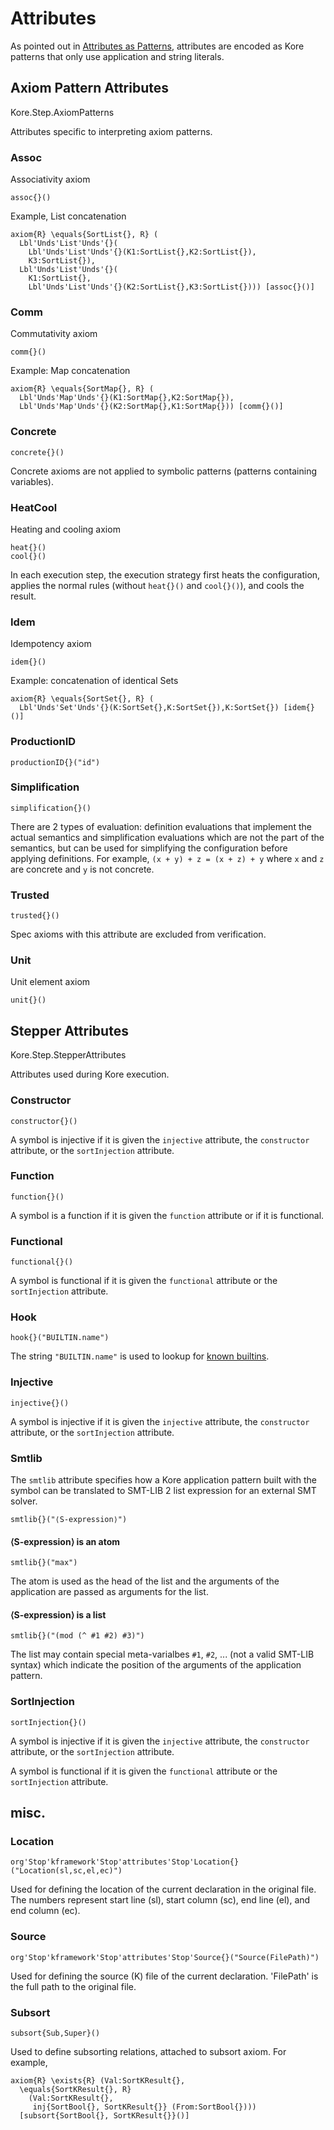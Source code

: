 # Attributes

As pointed out in
[Attributes as Patterns](<../design-decisions/2018-07-25 Attributes as patterns.md>),
attributes are encoded as Kore patterns that only use application and string
literals.

## Axiom Pattern Attributes

Kore.Step.AxiomPatterns

Attributes specific to interpreting axiom patterns.

### Assoc

Associativity axiom

```
assoc{}()
```

Example, List concatenation

```
axiom{R} \equals{SortList{}, R} (
  Lbl'Unds'List'Unds'{}(
    Lbl'Unds'List'Unds'{}(K1:SortList{},K2:SortList{}),
    K3:SortList{}),
  Lbl'Unds'List'Unds'{}(
    K1:SortList{},
    Lbl'Unds'List'Unds'{}(K2:SortList{},K3:SortList{}))) [assoc{}()]
```

### Comm

Commutativity axiom

```
comm{}()
```

Example: Map concatenation

```
axiom{R} \equals{SortMap{}, R} (
  Lbl'Unds'Map'Unds'{}(K1:SortMap{},K2:SortMap{}),
  Lbl'Unds'Map'Unds'{}(K2:SortMap{},K1:SortMap{})) [comm{}()]
```

### Concrete

```
concrete{}()
```

Concrete axioms are not applied to symbolic patterns (patterns containing
variables).


### HeatCool

Heating and cooling axiom

```
heat{}()
cool{}()
```

In each execution step, the execution strategy first heats the configuration,
applies the normal rules (without `heat{}()` and `cool{}()`), and cools the
result.


### Idem

Idempotency axiom

```
idem{}()
```

Example: concatenation of identical Sets

```
axiom{R} \equals{SortSet{}, R} (
  Lbl'Unds'Set'Unds'{}(K:SortSet{},K:SortSet{}),K:SortSet{}) [idem{}()]
```

### ProductionID

```
productionID{}("id")
```

### Simplification

```
simplification{}()
```

There are 2 types of evaluation: definition evaluations that implement the
actual semantics and simplification evaluations which are not the part of the
semantics, but can be used for simplifying the configuration before applying
definitions. For example, `(x + y) + z = (x + z) + y` where `x` and `z` are
concrete and `y` is not concrete.


### Trusted

```
trusted{}()
```

Spec axioms with this attribute are excluded from verification.

### Unit

Unit element axiom

```
unit{}()
```


## Stepper Attributes

Kore.Step.StepperAttributes

Attributes used during Kore execution.

### Constructor

```
constructor{}()
```

A symbol is injective if it is given the `injective` attribute, the
`constructor` attribute, or the `sortInjection` attribute.

### Function

```
function{}()
```

A symbol is a function if it is given the `function` attribute or if it is
functional.

### Functional

```
functional{}()
```

A symbol is functional if it is given the `functional` attribute or the
`sortInjection` attribute.

### Hook

```
hook{}("BUILTIN.name")
```

The string `"BUILTIN.name"` is used to lookup for [known builtins](./hooks.md).

### Injective

```
injective{}()
```

A symbol is injective if it is given the `injective` attribute, the
`constructor` attribute, or the `sortInjection` attribute.

### Smtlib

The `smtlib` attribute specifies how a Kore application pattern built with the
symbol can be translated to SMT-LIB 2 list expression for an external SMT
solver.

```
smtlib{}("⟨S-expression⟩")
```

#### ⟨S-expression⟩ is an atom

```
smtlib{}("max")
```

The atom is used as the head of the list and the arguments of the application
are passed as arguments for the list.

#### ⟨S-expression⟩ is a list

```
smtlib{}("(mod (^ #1 #2) #3)")
```

The list may contain special meta-varialbes `#1`, `#2`, ... (not a valid
SMT-LIB syntax) which indicate the position of the arguments of the application
pattern.

### SortInjection

```
sortInjection{}()
```

A symbol is injective if it is given the `injective` attribute, the
`constructor` attribute, or the `sortInjection` attribute.

A symbol is functional if it is given the `functional` attribute or the
`sortInjection` attribute.

## misc.

### Location

```
org'Stop'kframework'Stop'attributes'Stop'Location{}("Location(sl,sc,el,ec)")
```

Used for defining the location of the current declaration in the original file.
The numbers represent start line (sl), start column (sc), end line (el), and end
column (ec).

### Source

```
org'Stop'kframework'Stop'attributes'Stop'Source{}("Source(FilePath)")

```

Used for defining the source (K) file of the current declaration. 'FilePath' is
the full path to the original file.

### Subsort

```
subsort{Sub,Super}()
```

Used to define subsorting relations, attached to subsort axiom. For example,

```
axiom{R} \exists{R} (Val:SortKResult{},
  \equals{SortKResult{}, R}
    (Val:SortKResult{},
     inj{SortBool{}, SortKResult{}} (From:SortBool{})))
  [subsort{SortBool{}, SortKResult{}}()]
```
